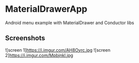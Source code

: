 # MaterialDrawerApp
Android menu example with MaterialDrawer and Conductor libs

## Screenshots

![screen 1]https://i.imgur.com/AH8Oyrc.jpg
![screen 2]https://i.imgur.com/Mpbjnkl.jpg
